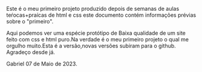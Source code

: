 Este é o meu primeiro projeto produzido depois de semanas de aulas teŕocas+praícas de html e css
este documento contém informações prévias sobre o "primeiro".

Aqui podemos ver uma espécie protótipo de Baixa qualidade de um site feito com css e html puro.Na verdade é o meu primeiro projeto o qual me orgulho muito.Esta é a versão,novas versões subiram para o github. Agradeço desde já.

Gabriel
07 de Maio de 2023.

